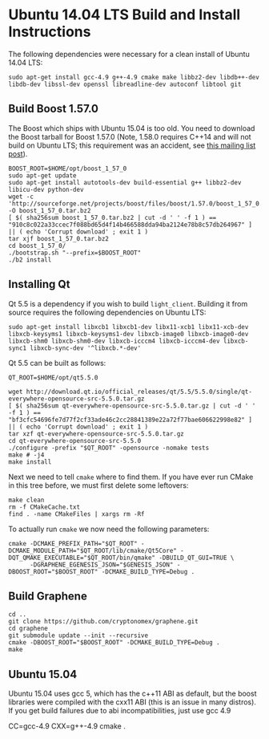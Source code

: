 # Ubuntu 14.04 LTS Build and Install Instructions
The following dependencies were necessary for a clean install of Ubuntu 14.04 LTS:

    sudo apt-get install gcc-4.9 g++-4.9 cmake make libbz2-dev libdb++-dev libdb-dev libssl-dev openssl libreadline-dev autoconf libtool git

## Build Boost 1.57.0 

The Boost which ships with Ubuntu 15.04 is too old.  You need to download the Boost tarball for Boost 1.57.0
(Note, 1.58.0 requires C++14 and will not build on Ubuntu LTS; this requirement was an accident, see [this mailing list post](http://boost.2283326.n4.nabble.com/1-58-1-bugfix-release-necessary-td4674686.html)).

    BOOST_ROOT=$HOME/opt/boost_1_57_0
    sudo apt-get update
    sudo apt-get install autotools-dev build-essential g++ libbz2-dev libicu-dev python-dev
    wget -c 'http://sourceforge.net/projects/boost/files/boost/1.57.0/boost_1_57_0.tar.bz2/download' -O boost_1_57_0.tar.bz2
    [ $( sha256sum boost_1_57_0.tar.bz2 | cut -d ' ' -f 1 ) == "910c8c022a33ccec7f088bd65d4f14b466588dda94ba2124e78b8c57db264967" ] || ( echo 'Corrupt download' ; exit 1 )
    tar xjf boost_1_57_0.tar.bz2
    cd boost_1_57_0/
    ./bootstrap.sh "--prefix=$BOOST_ROOT"
    ./b2 install

## Installing Qt

Qt 5.5 is a dependency if you wish to build `light_client`.  Building it from source
requires the following dependencies on Ubuntu LTS:

    sudo apt-get install libxcb1 libxcb1-dev libx11-xcb1 libx11-xcb-dev libxcb-keysyms1 libxcb-keysyms1-dev libxcb-image0 libxcb-image0-dev libxcb-shm0 libxcb-shm0-dev libxcb-icccm4 libxcb-icccm4-dev libxcb-sync1 libxcb-sync-dev '^libxcb.*-dev'

Qt 5.5 can be built as follows:

    QT_ROOT=$HOME/opt/qt5.5.0

    wget http://download.qt.io/official_releases/qt/5.5/5.5.0/single/qt-everywhere-opensource-src-5.5.0.tar.gz
    [ $( sha256sum qt-everywhere-opensource-src-5.5.0.tar.gz | cut -d ' ' -f 1 ) == "bf3cfc54696fe7d77f2cf33ade46c2cc28841389e22a72f77bae606622998e82" ] || ( echo 'Corrupt download' ; exit 1 )
    tar xzf qt-everywhere-opensource-src-5.5.0.tar.gz
    cd qt-everywhere-opensource-src-5.5.0
    ./configure -prefix "$QT_ROOT" -opensource -nomake tests
    make # -j4
    make install

Next we need to tell `cmake` where to find them.  If you have ever run CMake in this tree before, we must first delete some leftovers:

    make clean
    rm -f CMakeCache.txt
    find . -name CMakeFiles | xargs rm -Rf

To actually run `cmake` we now need the following parameters:

    cmake -DCMAKE_PREFIX_PATH="$QT_ROOT" -DCMAKE_MODULE_PATH="$QT_ROOT/lib/cmake/Qt5Core" -DQT_QMAKE_EXECUTABLE="$QT_ROOT/bin/qmake" -DBUILD_QT_GUI=TRUE \
          -DGRAPHENE_EGENESIS_JSON="$GENESIS_JSON" -DBOOST_ROOT="$BOOST_ROOT" -DCMAKE_BUILD_TYPE=Debug .

## Build Graphene 

    cd ..
    git clone https://github.com/cryptonomex/graphene.git
    cd graphene
    git submodule update --init --recursive
    cmake -DBOOST_ROOT="$BOOST_ROOT" -DCMAKE_BUILD_TYPE=Debug .
    make 

## Ubuntu 15.04
Ubuntu 15.04 uses gcc 5, which has the c++11 ABI as default, but the boost libraries were compiled with the cxx11 ABI (this is an issue in many distros). If you get build failures due to abi incompatibilities, just use gcc 4.9

   CC=gcc-4.9 CXX=g++-4.9 cmake .
